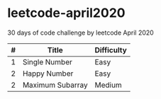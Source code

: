 # leetcode-april2020
30 days of code challenge by leetcode April 2020

\# | Title | Difficulty|
----|------|-----------|
1  |Single Number|Easy|
2  |Happy Number|Easy|
2  |Maximum Subarray|Medium|